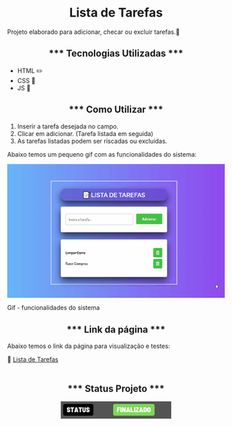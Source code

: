 <h1 align="center">Lista de Tarefas</h1>
<p>Projeto elaborado para adicionar, checar ou excluir tarefas.📰<p>

<h2 align="center">*** Tecnologias Utilizadas ***</h2>
<ul>
    <li>HTML ✏️</li>
    <li>CSS 🎨</li>
    <li>JS 🧐</li>
</ul>

<h2 align="center">*** Como Utilizar ***</h2>
<p>
<ol>
    <li> Inserir a tarefa desejada no campo.</li>
    <li> Clicar em adicionar. (Tarefa listada em seguida)</li>
    <li> As tarefas listadas podem ser riscadas ou excluidas.</li>
</ol>
Abaixo temos um pequeno gif com as funcionalidades do sistema:</p>

<img align="center" src="./src/imagens/list.gif" alt="Página de tarefas" title="Lista Tarefas"><p>Gif - funcionalidades do sistema</p>

<h2 align="center">*** Link da página ***</h2>
<p>Abaixo temos o link da página para visualização e testes:</p>
🔗 <a href="https://oseiasweb.github.io/lista-de-tarefas/" target="_blank" class="linkedin">Lista de Tarefas</a><br>

<br>
<h2 align="center">*** Status Projeto ***</h2>
<p align="center"><img src="./src/imagens/finalizado.png" alt="Página de tarefas" title="Lista Tarefas"></p>